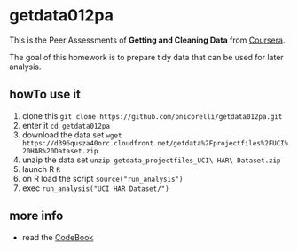 # getdata012pa

This is the Peer Assessments of **Getting and Cleaning Data** from [Coursera](https://www.coursera.org/course/getdata).


The goal of this homework is to prepare tidy data that can be used for later analysis.

## howTo use it

1. clone this `git clone https://github.com/pnicorelli/getdata012pa.git`
2. enter it `cd getdata012pa`
3. download the data set `wget https://d396qusza40orc.cloudfront.net/getdata%2Fprojectfiles%2FUCI%20HAR%20Dataset.zip`
4. unzip the data set `unzip getdata_projectfiles_UCI\ HAR\ Dataset.zip`
4. launch R `R`
5. on R load the script `source("run_analysis")`
6. exec `run_analysis("UCI HAR Dataset/")`

## more info
- read the [CodeBook](CodeBook.md)
